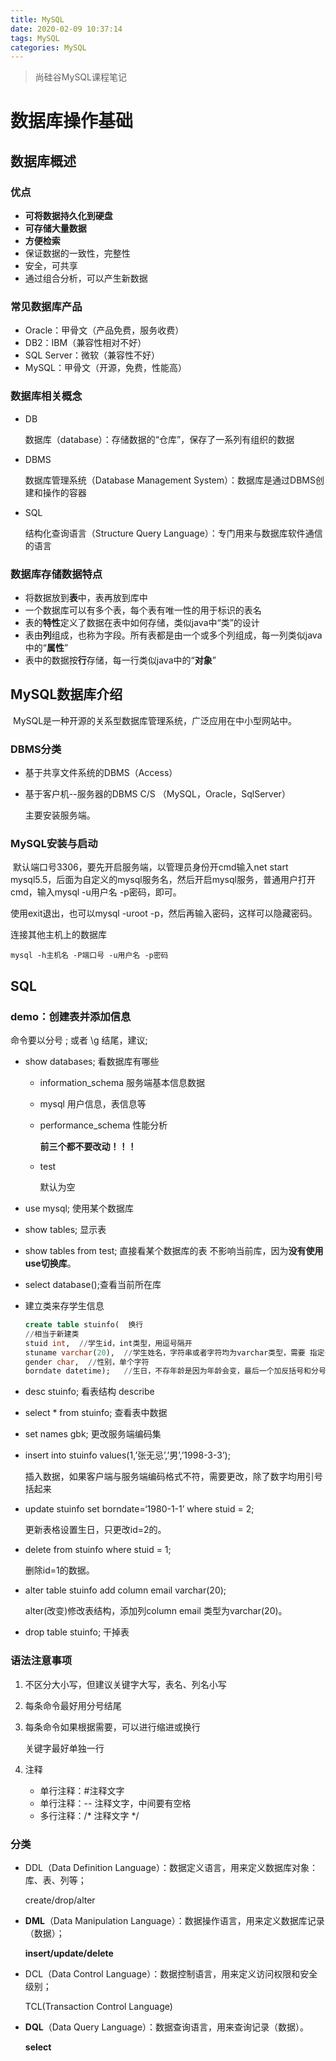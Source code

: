 ```yaml
---
title: MySQL
date: 2020-02-09 10:37:14
tags: MySQL
categories: MySQL
---
```


> 尚硅谷MySQL课程笔记

# 数据库操作基础

## 数据库概述

### 优点

- **可将数据持久化到硬盘**
- **可存储大量数据**
- **方便检索**
- 保证数据的一致性，完整性
- 安全，可共享
- 通过组合分析，可以产生新数据

<!-- more -->

### 常见数据库产品

- Oracle：甲骨文（产品免费，服务收费）
- DB2：IBM（兼容性相对不好）
- SQL Server：微软（兼容性不好）
- MySQL：甲骨文（开源，免费，性能高）

### 数据库相关概念

- DB

  数据库（database）：存储数据的“仓库”，保存了一系列有组织的数据

- DBMS

  数据库管理系统（Database Management System）：数据库是通过DBMS创建和操作的容器

- SQL

  结构化查询语言（Structure Query Language）：专门用来与数据库软件通信的语言

### 数据库存储数据特点

- 将数据放到**表**中，表再放到库中
- 一个数据库可以有多个表，每个表有唯一性的用于标识的表名
- 表的**特性**定义了数据在表中如何存储，类似java中“类”的设计
- 表由**列**组成，也称为字段。所有表都是由一个或多个列组成，每一列类似java中的“**属性**”
- 表中的数据按**行**存储，每一行类似java中的“**对象**”

## MySQL数据库介绍

​	MySQL是一种开源的关系型数据库管理系统，广泛应用在中小型网站中。

### DBMS分类

- 基于共享文件系统的DBMS（Access）

- 基于客户机--服务器的DBMS   C/S  （MySQL，Oracle，SqlServer）

  主要安装服务端。

### MySQL安装与启动

​	默认端口号3306，要先开启服务端，以管理员身份开cmd输入net start mysql5.5，后面为自定义的mysql服务名，然后开启mysql服务，普通用户打开cmd，输入mysql -u用户名 -p密码，即可。

使用exit退出，也可以mysql -uroot -p，然后再输入密码，这样可以隐藏密码。

连接其他主机上的数据库

~~~
mysql -h主机名 -P端口号 -u用户名 -p密码
~~~

## SQL

### demo：创建表并添加信息

命令要以分号 ; 或者 \g 结尾，建议;

- show databases; 看数据库有哪些

  - information_schema 服务端基本信息数据

  - mysql 用户信息，表信息等

  - performance_schema 性能分析

    **前三个都不要改动！！！**

  - test 

    默认为空

- use mysql; 使用某个数据库

- show tables; 显示表
  
- show tables from test; 直接看某个数据库的表 不影响当前库，因为**没有使用use切换库**。
  
- select database();查看当前所在库

- 建立类来存学生信息

  ~~~sql
  create table stuinfo(  换行
  //相当于新建类
  stuid int,  //学生id，int类型，用逗号隔开
  stuname varchar(20),  //学生姓名，字符串或者字符均为varchar类型，需要 指定长度
  gender char,  //性别，单个字符
  borndate datetime);   //生日，不存年龄是因为年龄会变，最后一个加反括号和分号结束
  ~~~

- desc stuinfo; 看表结构  describe

- select * from stuinfo; 查看表中数据

- set names gbk; 更改服务端编码集

- insert into stuinfo values(1,’张无忌’,’男’,’1998-3-3’);

  插入数据，如果客户端与服务端编码格式不符，需要更改，除了数字均用引号括起来

- update stuinfo set borndate=‘1980-1-1’ where stuid = 2;

  更新表格设置生日，只更改id=2的。

- delete from stuinfo where stuid = 1;

  删除id=1的数据。

- alter table stuinfo add column email varchar(20);

  alter(改变)修改表结构，添加列column email 类型为varchar(20)。

- drop table stuinfo; 干掉表

### 语法注意事项

1. 不区分大小写，但建议关键字大写，表名、列名小写

2. 每条命令最好用分号结尾

3. 每条命令如果根据需要，可以进行缩进或换行

   关键字最好单独一行

4. 注释
   - 单行注释：#注释文字
   - 单行注释：-- 注释文字，中间要有空格
   - 多行注释：/* 注释文字 */

### 分类

- DDL（Data Definition Language）：数据定义语言，用来定义数据库对象：库、表、列等；

  create/drop/alter

- **DML**（Data Manipulation Language）：数据操作语言，用来定义数据库记录（数据）；

  **insert/update/delete**

- DCL（Data Control Language）：数据控制语言，用来定义访问权限和安全级别；

  TCL(Transaction Control Language)

- **DQL**（Data Query Language）：数据查询语言，用来查询记录（数据）。

  **select**